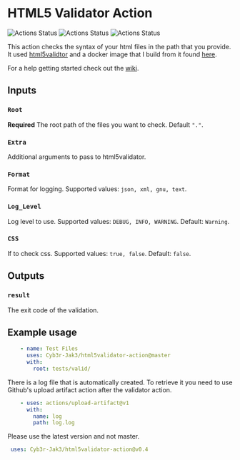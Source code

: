 # HTML5 Validator Action

![Actions Status](https://github.com/Cyb3r-Jak3/html5validator-action/workflows/Integration/badge.svg) ![Actions Status](https://github.com/Cyb3r-Jak3/html5validator-action/workflows/Build%20Test/badge.svg?branch=master)
![Actions Status](https://github.com/Cyb3r-Jak3/html5validator-action/workflows/Action%20Test/badge.svg?branch=master)

This action checks the syntax of your html files in the path that you provide.  
It used [html5validtor](https://github.com/svenkreiss/html5validator) and a docker image that I build from it found [here](https://github.com/Cyb3r-Jak3/html5validator-docker).

For a help getting started check out the [wiki](https://github.com/Cyb3r-Jak3/html5validator-action/wiki/Getting-Started).

## Inputs

### `Root`

**Required** The root path of the files you want to check. Default `"."`.

### `Extra`

Additional arguments to pass to html5validator.

### `Format`

Format for logging. Supported values: `json, xml, gnu, text`.

### `Log_Level`

Log level to use. Supported values: `DEBUG, INFO, WARNING`. Default: `Warning`.

### `CSS`

If to check css. Supported values: `true, false`. Default: `false`.

## Outputs

### `result`

The exit code of the validation.

## Example usage

```yaml
    - name: Test Files
      uses: Cyb3r-Jak3/html5validator-action@master
      with:
        root: tests/valid/
```

There is a log file that is automatically created. To retrieve it you need to use Github's upload artifact action after the validator action.

```yaml
    - uses: actions/upload-artifact@v1
      with:
        name: log
        path: log.log
```

Please use the latest version and not master.

```yaml
 uses: Cyb3r-Jak3/html5validator-action@v0.4
 ```
